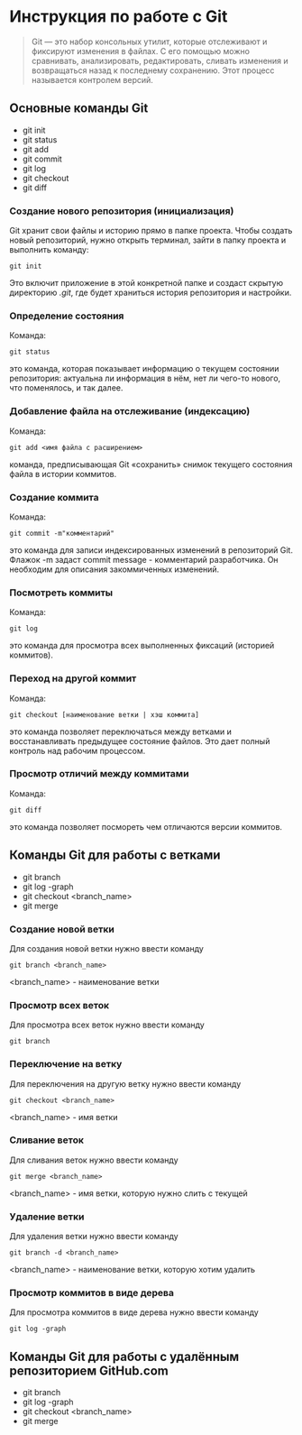 # Инструкция по работе с **Git**

> Git — это набор консольных утилит, которые отслеживают и фиксируют изменения в файлах. С его помощью можно сравнивать, анализировать, редактировать, сливать изменения и возвращаться назад к последнему сохранению. Этот процесс называется контролем версий.


## **Основные команды Git**

* git init
* git status
* git add
* git commit
* git log
* git checkout
* git diff


### Создание нового репозитория (инициализация)

Git хранит свои файлы и историю прямо в папке проекта. Чтобы создать новый репозиторий, нужно открыть терминал, зайти в папку проекта и выполнить команду:

```
git init
```

Это включит приложение в этой конкретной папке и создаст скрытую директорию *.git*, где будет храниться история репозитория и настройки.


### Определение состояния

Команда:

```
git status
```

это команда, которая показывает информацию о текущем состоянии репозитория: актуальна ли информация в нём, нет ли чего-то нового, что поменялось, и так далее.

### Добавление файла на отслеживание (индексацию)

Команда:

```
git add <имя файла с расширением>
```

команда, предписывающая Git «сохранить» снимок текущего состояния файла в истории коммитов.

### Создание коммита

Команда:

```
git commit -m"комментарий"
```

это команда для записи индексированных изменений в репозиторий Git. Флажок -m задаст commit message - комментарий разработчика. Он необходим для описания закоммиченных изменений.

### Посмотреть коммиты

Команда:

```
git log
```

это команда для просмотра всех выполненных фиксаций (историей коммитов).


### Переход на другой коммит

Команда:

```
git checkout [наименование ветки | хэш коммита]
```

это команда позволяет переключаться между ветками и восстанавливать предыдущее состояние файлов. Это дает полный контроль над рабочим процессом.

### Просмотр отличий между коммитами

Команда:

```
git diff 
```

это команда позволяет посмореть чем отличаются версии коммитов.




## **Команды Git для работы с ветками**

* git branch
* git log -graph
* git checkout <branch_name>
* git merge


### Создание новой ветки

Для создания новой ветки нужно ввести команду

```
git branch <branch_name>
```

<branch_name> - наименование ветки


### Просмотр всех веток

Для просмотра всех веток нужно ввести команду

```
git branch
```

### Переключение на ветку

Для переключения на другую ветку нужно ввести команду

```
git checkout <branch_name>
```
<branch_name> - имя ветки

### Сливание веток

Для сливания веток нужно ввести команду

```
git merge <branch_name>
```
<branch_name> - имя ветки, которую нужно слить с текущей

### Удаление ветки

Для удаления ветки нужно ввести команду

```
git branch -d <branch_name>
```

<branch_name> - наименование ветки, которую хотим удалить

### Просмотр коммитов в виде дерева

Для просмотра коммитов в виде дерева нужно ввести команду

```
git log -graph
```

## **Команды Git для работы с удалённым репозиторием GitHub.com**

* git branch
* git log -graph
* git checkout <branch_name>
* git merge


